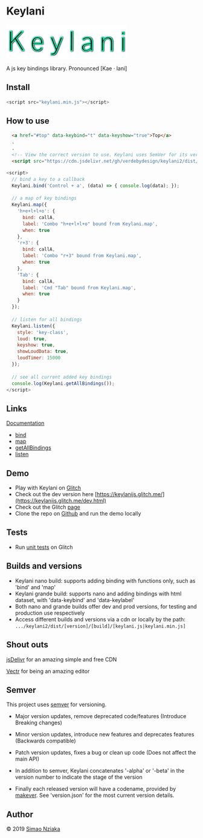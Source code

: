 # Keylani

![Keylani logo](./logo.png)

A js key bindings library. Pronounced [Kae · lani]

## Install

```js
<script src="keylani.min.js"></script>
```

## How to use

```html
  <a href="#top" data-keybind="t" data-keyshow="true">Top</a>
  .
  .
  <!-- View the correct version to use. Keylani uses SemVer for its versions. Versions might have a '-' (alpha|beta) when they are on testing stages -->
  <script src="https://cdn.jsdelivr.net/gh/verdebydesign/keylani2/dist/0.0.3/grande/keylani.min.js"></script>
```

```js
<script>
  // bind a key to a callback
  Keylani.bind('Control + a', (data) => { console.log(data); });

  // a map of key bindings
  Keylani.map({
    'h+e+l+l+o': {
      bind: callA,
      label: 'Combo "h+e+l+l+o" bound from Keylani.map',
      when: true
    },
    'r+3': {
      bind: callA,
      label: 'Combo "r+3" bound from Keylani.map',
      when: true
    },
    'Tab': {
      bind: callA,
      label: 'Cmd "Tab" bound from Keylani.map',
      when: true
    }
  });

  // listen for all bindings
  Keylani.listen({
    style: 'key-class',
    loud: true,
    keyshow: true,
    showLoudData: true,
    loudTimer: 15000
  });

  // see all current added key bindings
  console.log(Keylani.getAllBindings());
</script>
```

## Links

[Documentation](https://verdebydesign.github.io/keylani2/)

* [bind](https://verdebydesign.github.io/keylani2/global.html#bind)
* [map](https://verdebydesign.github.io/keylani2/global.html#map)
* [getAllBindings](https://verdebydesign.github.io/keylani2/global.html#getAllBindings)
* [listen](https://verdebydesign.github.io/keylani2/global.html#listen)

## Demo

* Play with Keylani on [Glitch](https://keylanijs.glitch.me/)
* Check out the dev version here [https://keylanijs.glitch.me/](https://keylanijs.glitch.me/dev.html)
* Check out the Glitch [page](https://glitch.com/~keylanijs)
* Clone the repo on [Github](https://github.com/verdebydesign/keylani.git) and run the demo locally

## Tests

* Run [unit tests](https://keylanijs.glitch.me/test.html) on Glitch

## Builds and versions

* Keylani nano build: supports adding binding with functions only, such as 'bind' and 'map'
* Keylani grande build: supports nano and adding bindings with html dataset, with 'data-keybind' and 'data-keylabel'
* Both nano and grande builds offer dev and prod versions, for testing and production use respectively
* Access different builds and versions via a cdn or locally by the path: ```.../keylani2/dist/[version]/[build]/[keylani.js|keylani.min.js]```

## Shout outs

[jsDelivr](https://www.jsdelivr.com/) for an amazing simple and free CDN

[Vectr](https://vectr.com/) for being an amazing editor

## Semver

This project uses [semver](https://semver.org/) for versioning.

* Major version updates, remove deprecated code/features (Introduce Breaking changes)

* Minor version updates, introduce new features and deprecates features (Backwards compatible)

* Patch version updates, fixes a bug or clean up code (Does not affect the main API)

* In addition to semver, Keylani concatenates '-alpha' or '-beta' in the version number to indicate the stage of the version

* Finally each released version will have a codename, provided by [makever](https://www.npmjs.com/package/makever). See 'version.json' for the most current version details.

## Author

&copy; 2019 [Simao Nziaka](https://simaonziaka.com)
